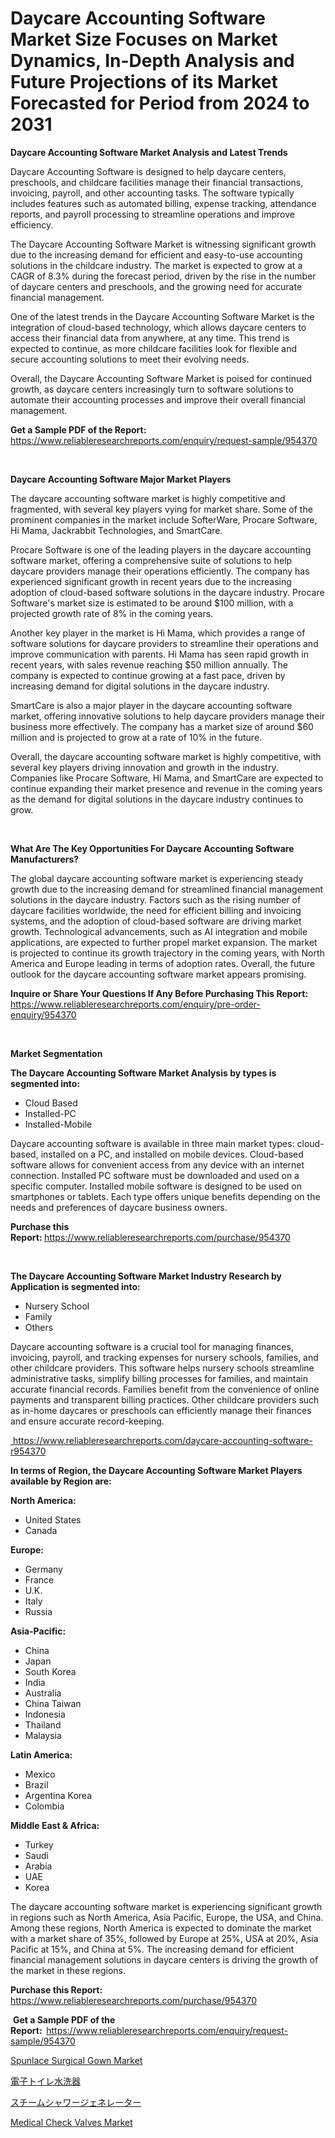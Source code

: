 <p><h1>Daycare Accounting Software Market Size Focuses on Market Dynamics, In-Depth Analysis and Future Projections of its Market Forecasted for Period from 2024 to 2031</h1></p><p><strong>Daycare Accounting Software Market Analysis and Latest Trends</strong></p>
<p><p>Daycare Accounting Software is designed to help daycare centers, preschools, and childcare facilities manage their financial transactions, invoicing, payroll, and other accounting tasks. The software typically includes features such as automated billing, expense tracking, attendance reports, and payroll processing to streamline operations and improve efficiency.</p><p>The Daycare Accounting Software Market is witnessing significant growth due to the increasing demand for efficient and easy-to-use accounting solutions in the childcare industry. The market is expected to grow at a CAGR of 8.3% during the forecast period, driven by the rise in the number of daycare centers and preschools, and the growing need for accurate financial management.</p><p>One of the latest trends in the Daycare Accounting Software Market is the integration of cloud-based technology, which allows daycare centers to access their financial data from anywhere, at any time. This trend is expected to continue, as more childcare facilities look for flexible and secure accounting solutions to meet their evolving needs.</p><p>Overall, the Daycare Accounting Software Market is poised for continued growth, as daycare centers increasingly turn to software solutions to automate their accounting processes and improve their overall financial management.</p></p>
<p><strong>Get a Sample PDF of the Report:&nbsp;</strong> <a href="https://www.reliableresearchreports.com/enquiry/request-sample/954370">https://www.reliableresearchreports.com/enquiry/request-sample/954370</a></p>
<p>&nbsp;</p>
<p><strong>Daycare Accounting Software Major Market Players</strong></p>
<p><p>The daycare accounting software market is highly competitive and fragmented, with several key players vying for market share. Some of the prominent companies in the market include SofterWare, Procare Software, Hi Mama, Jackrabbit Technologies, and SmartCare.</p><p>Procare Software is one of the leading players in the daycare accounting software market, offering a comprehensive suite of solutions to help daycare providers manage their operations efficiently. The company has experienced significant growth in recent years due to the increasing adoption of cloud-based software solutions in the daycare industry. Procare Software's market size is estimated to be around $100 million, with a projected growth rate of 8% in the coming years.</p><p>Another key player in the market is Hi Mama, which provides a range of software solutions for daycare providers to streamline their operations and improve communication with parents. Hi Mama has seen rapid growth in recent years, with sales revenue reaching $50 million annually. The company is expected to continue growing at a fast pace, driven by increasing demand for digital solutions in the daycare industry.</p><p>SmartCare is also a major player in the daycare accounting software market, offering innovative solutions to help daycare providers manage their business more effectively. The company has a market size of around $60 million and is projected to grow at a rate of 10% in the future.</p><p>Overall, the daycare accounting software market is highly competitive, with several key players driving innovation and growth in the industry. Companies like Procare Software, Hi Mama, and SmartCare are expected to continue expanding their market presence and revenue in the coming years as the demand for digital solutions in the daycare industry continues to grow.</p></p>
<p>&nbsp;</p>
<p><strong>What Are The Key Opportunities For Daycare Accounting Software Manufacturers?</strong></p>
<p><p>The global daycare accounting software market is experiencing steady growth due to the increasing demand for streamlined financial management solutions in the daycare industry. Factors such as the rising number of daycare facilities worldwide, the need for efficient billing and invoicing systems, and the adoption of cloud-based software are driving market growth. Technological advancements, such as AI integration and mobile applications, are expected to further propel market expansion. The market is projected to continue its growth trajectory in the coming years, with North America and Europe leading in terms of adoption rates. Overall, the future outlook for the daycare accounting software market appears promising.</p></p>
<p><strong>Inquire or Share Your Questions If Any Before Purchasing This Report:</strong> <a href="https://www.reliableresearchreports.com/enquiry/pre-order-enquiry/954370">https://www.reliableresearchreports.com/enquiry/pre-order-enquiry/954370</a></p>
<p>&nbsp;</p>
<p><strong>Market Segmentation</strong></p>
<p><strong>The Daycare Accounting Software Market Analysis by types is segmented into:</strong></p>
<p><ul><li>Cloud Based</li><li>Installed-PC</li><li>Installed-Mobile</li></ul></p>
<p><p>Daycare accounting software is available in three main market types: cloud-based, installed on a PC, and installed on mobile devices. Cloud-based software allows for convenient access from any device with an internet connection. Installed PC software must be downloaded and used on a specific computer. Installed mobile software is designed to be used on smartphones or tablets. Each type offers unique benefits depending on the needs and preferences of daycare business owners.</p></p>
<p><strong>Purchase this Report:&nbsp;</strong><a href="https://www.reliableresearchreports.com/purchase/954370">https://www.reliableresearchreports.com/purchase/954370</a></p>
<p>&nbsp;</p>
<p><strong>The Daycare Accounting Software Market Industry Research by Application is segmented into:</strong></p>
<p><ul><li>Nursery School</li><li>Family</li><li>Others</li></ul></p>
<p><p>Daycare accounting software is a crucial tool for managing finances, invoicing, payroll, and tracking expenses for nursery schools, families, and other childcare providers. This software helps nursery schools streamline administrative tasks, simplify billing processes for families, and maintain accurate financial records. Families benefit from the convenience of online payments and transparent billing practices. Other childcare providers such as in-home daycares or preschools can efficiently manage their finances and ensure accurate record-keeping.</p></p>
<p><a href="https://www.reliableresearchreports.com/daycare-accounting-software-r954370">&nbsp;https://www.reliableresearchreports.com/daycare-accounting-software-r954370</a></p>
<p><strong>In terms of Region, the Daycare Accounting Software Market Players available by Region are:</strong></p>
<p>
    <p> <strong> North America: </strong>
        <ul>
            <li>United States</li>
            <li>Canada</li>
        </ul>
        </p> 
    <p> <strong> Europe: </strong>
        <ul>
            <li>Germany</li>
            <li>France</li>
            <li>U.K.</li>
            <li>Italy</li>
            <li>Russia</li>
        </ul>
        </p> 
    <p> <strong> Asia-Pacific: </strong>
        <ul>
            <li>China</li>
            <li>Japan</li>
            <li>South Korea</li>
            <li>India</li>
            <li>Australia</li>
            <li>China Taiwan</li>
            <li>Indonesia</li>
            <li>Thailand</li>
            <li>Malaysia</li>
        </ul>
        </p> 
    <p> <strong> Latin America: </strong>
        <ul>
            <li>Mexico</li>
            <li>Brazil</li>
            <li>Argentina Korea</li>
            <li>Colombia</li>
        </ul>
        </p> 
    <p> <strong> Middle East & Africa: </strong>
        <ul>
            <li>Turkey</li>
            <li>Saudi</li>
            <li>Arabia</li>
            <li>UAE</li>
            <li>Korea</li>
        </ul>
    </p>
    </p>
<p><p>The daycare accounting software market is experiencing significant growth in regions such as North America, Asia Pacific, Europe, the USA, and China. Among these regions, North America is expected to dominate the market with a market share of 35%, followed by Europe at 25%, USA at 20%, Asia Pacific at 15%, and China at 5%. The increasing demand for efficient financial management solutions in daycare centers is driving the growth of the market in these regions.</p></p>
<p><strong>Purchase this Report: </strong><a href="https://www.reliableresearchreports.com/purchase/954370">https://www.reliableresearchreports.com/purchase/954370</a></p>
<p>&nbsp;<strong>Get a Sample PDF of the Report:&nbsp;&nbsp;</strong><a href="https://www.reliableresearchreports.com/enquiry/request-sample/954370">https://www.reliableresearchreports.com/enquiry/request-sample/954370</a></p>
<p><strong></strong></p>
<p><p><a href="https://github.com/RickHolmes3/Market-Research-Report-List-5/blob/main/spunlace-surgical-gown-market.md">Spunlace Surgical Gown Market</a></p><p><a href="https://github.com/LizaHeller2023/Market-Research-Report-List-1/blob/main/2176798174692.md">電子トイレ水洗器</a></p><p><a href="https://github.com/deonnorth8/Market-Research-Report-List-2/blob/main/6437138174691.md">スチームシャワージェネレーター</a></p><p><a href="https://github.com/ikahanika44/Market-Research-Report-List-1/blob/main/medical-check-valves-market.md">Medical Check Valves Market</a></p></p>